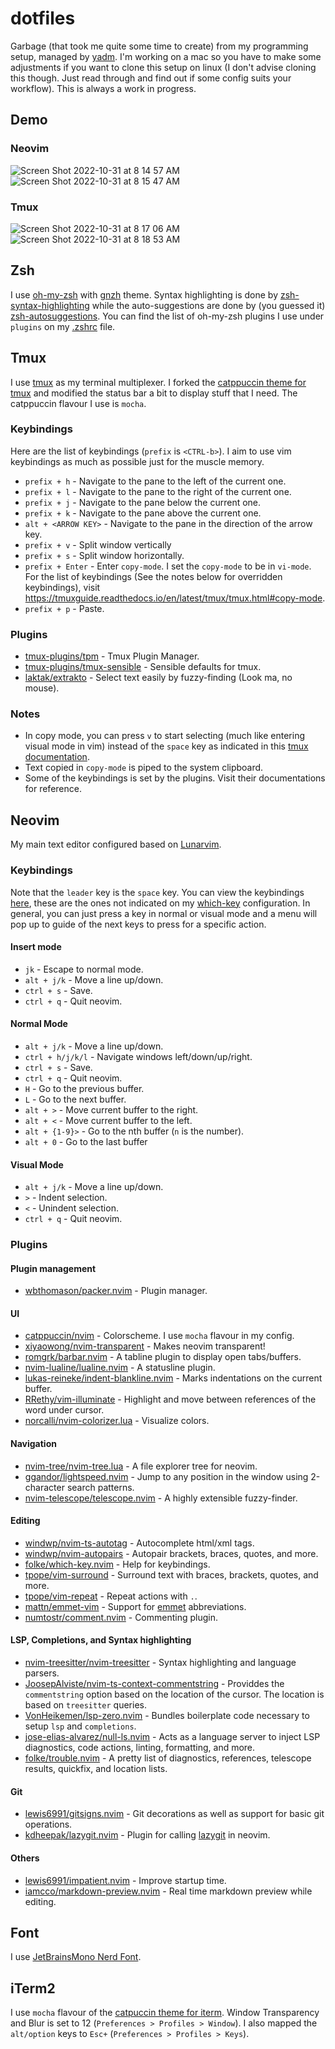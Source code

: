 # dotfiles

Garbage (that took me quite some time to create) from my programming setup, managed by [yadm](yadm.io). I'm working on a mac so you have to make some adjustments if you want to clone this setup on linux (I don't advise cloning this though. Just read through and find out if some config suits your workflow). This is always a work in progress.

## Demo
### Neovim
![Screen Shot 2022-10-31 at 8 14 57 AM](https://user-images.githubusercontent.com/55782256/198908965-e9bca836-f00a-45d7-bb9d-ef9bebbdedb2.png)
![Screen Shot 2022-10-31 at 8 15 47 AM](https://user-images.githubusercontent.com/55782256/198908983-295a2ad6-b54f-4682-8882-406df772d72c.png)

### Tmux
![Screen Shot 2022-10-31 at 8 17 06 AM](https://user-images.githubusercontent.com/55782256/198909048-14ec55e8-c7b9-451a-8c13-927e4a07e759.png)
![Screen Shot 2022-10-31 at 8 18 53 AM](https://user-images.githubusercontent.com/55782256/198909133-f760589d-883b-4d3a-9efc-c64d0156ea8f.png)

## Zsh
I use [oh-my-zsh](https://ohmyz.sh/) with [gnzh](https://github.com/ohmyzsh/ohmyzsh/wiki/Themes#gnzh) theme. Syntax highlighting is done by [zsh-syntax-highlighting](https://github.com/zsh-users/zsh-syntax-highlighting) while the auto-suggestions are done by (you guessed it) [zsh-autosuggestions](https://github.com/zsh-users/zsh-autosuggestions). You can find the list of oh-my-zsh plugins I use under `plugins` on my [.zshrc](https://github.com/danjvarela/dotfiles/blob/master/.zshrc) file.

## Tmux
I use [tmux](https://github.com/tmux/tmux) as my terminal multiplexer. I forked the [catppuccin theme for tmux](https://github.com/catppuccin/tmux) and modified the status bar a bit to display stuff that I need. The catppuccin flavour I use is `mocha`.

### Keybindings
Here are the list of keybindings (`prefix` is `<CTRL-b>`). I aim to use vim keybindings as much as possible just for the muscle memory.

* `prefix + h` - Navigate to the pane to the left of the current one.
* `prefix + l` - Navigate to the pane to the right of the current one.
* `prefix + j` - Navigate to the pane below the current one.
* `prefix + k` - Navigate to the pane above the current one.
* `alt + <ARROW KEY>` - Navigate to the pane in the direction of the arrow key.
* `prefix + v` - Split window vertically
* `prefix + s` - Split window horizontally.
* `prefix + Enter` - Enter `copy-mode`. I set the `copy-mode` to be in `vi-mode`. For the list of keybindings (See the notes below for overridden keybindings), visit https://tmuxguide.readthedocs.io/en/latest/tmux/tmux.html#copy-mode.
* `prefix + p` - Paste.

### Plugins
* [tmux-plugins/tpm](https://github.com/tmux-plugins/tpm) - Tmux Plugin Manager.
* [tmux-plugins/tmux-sensible](https://github.com/tmux-plugins/tmux-sensible) - Sensible defaults for tmux.
* [laktak/extrakto](https://github.com/laktak/extrakto) - Select text easily by fuzzy-finding (Look ma, no mouse).

### Notes
* In copy mode, you can press `v` to start selecting (much like entering visual mode in vim) instead of the `space` key as indicated in this [tmux documentation](https://tmuxguide.readthedocs.io/).
* Text copied in `copy-mode` is piped to the system clipboard.
* Some of the keybindings is set by the plugins. Visit their documentations for reference.

## Neovim
My main text editor configured based on [Lunarvim](https://www.lunarvim.org/).

### Keybindings
Note that the `leader` key is the `space` key. You can view the keybindings [here](https://github.com/danjvarela/dotfiles/blob/master/.config/nvim/lua/dan/keybindings.lua), these are the ones not indicated on my [which-key](https://github.com/danjvarela/dotfiles/blob/master/.config/nvim/lua/dan/plugin_configs/whichkey.lua) configuration. In general, you can just press a key in normal or visual mode and a menu will pop up to guide of the next keys to press for a specific action.

#### Insert mode
* `jk` - Escape to normal mode.
* `alt + j/k` - Move a line up/down.
* `ctrl + s` - Save.
* `ctrl + q` - Quit neovim.

#### Normal Mode
* `alt + j/k` - Move a line up/down.
* `ctrl + h/j/k/l` - Navigate windows left/down/up/right.
* `ctrl + s` - Save.
* `ctrl + q` - Quit neovim.
* `H` - Go to the previous buffer.
* `L` - Go to the next buffer.
* `alt + >` - Move current buffer to the right.
* `alt + <` - Move current buffer to the left.
* `alt + {1-9}>` - Go to the nth buffer (`n` is the number).
* `alt + 0` - Go to the last buffer

#### Visual Mode
* `alt + j/k` - Move a line up/down.
* `>` - Indent selection.
* `<` - Unindent selection.
* `ctrl + q` - Quit neovim.

### Plugins

#### Plugin management
* [wbthomason/packer.nvim](https://github.com/wbthomason/packer.nvim) - Plugin manager.

#### UI
* [catppuccin/nvim](https://github.com/catppuccin/nvim) - Colorscheme. I use `mocha` flavour in my config.
* [xiyaowong/nvim-transparent](https://github.com/xiyaowong/nvim-transparent) - Makes neovim transparent!
* [romgrk/barbar.nvim](https://github.com/romgrk/barbar.nvim) - A tabline plugin to display open tabs/buffers.
* [nvim-lualine/lualine.nvim](https://github.com/nvim-lualine/lualine.nvim) - A statusline plugin.
* [lukas-reineke/indent-blankline.nvim](https://github.com/lukas-reineke/indent-blankline.nvim) - Marks indentations on the current buffer.
* [RRethy/vim-illuminate](https://github.com/RRethy/vim-illuminate) - Highlight and move between references of the word under cursor.
* [norcalli/nvim-colorizer.lua](https://github.com/norcalli/nvim-colorizer.lua) - Visualize colors.

#### Navigation
* [nvim-tree/nvim-tree.lua](https://github.com/nvim-tree/nvim-tree.lua) - A file explorer tree for neovim.
* [ggandor/lightspeed.nvim](https://github.com/ggandor/lightspeed.nvim) - Jump to any position in the window using 2-character search patterns.
* [nvim-telescope/telescope.nvim](https://github.com/nvim-telescope/telescope.nvim) - A highly extensible fuzzy-finder.

#### Editing
* [windwp/nvim-ts-autotag](https://github.com/windwp/nvim-ts-autotag) - Autocomplete html/xml tags.
* [windwp/nvim-autopairs](https://github.com/windwp/nvim-autopairs) - Autopair brackets, braces, quotes, and more.
* [folke/which-key.nvim](https://github.com/folke/which-key.nvim) - Help for keybindings.
* [tpope/vim-surround](https://github.com/tpope/vim-surround) - Surround text with braces, brackets, quotes, and more.
* [tpope/vim-repeat](https://github.com/tpope/vim-repeat) - Repeat actions with `.`.
* [mattn/emmet-vim](https://github.com/mattn/emmet-vim) - Support for [emmet](https://emmet.io/) abbreviations.
* [numtostr/comment.nvim](https://github.com/numToStr/Comment.nvim) - Commenting plugin.

#### LSP, Completions, and Syntax highlighting
* [nvim-treesitter/nvim-treesitter](https://github.com/nvim-treesitter/nvim-treesitter) - Syntax highlighting and language parsers.
* [JoosepAlviste/nvim-ts-context-commentstring](https://github.com/JoosepAlviste/nvim-ts-context-commentstring) - Providdes the `commentstring` option based on the location of the cursor. The location is based on `treesitter` queries.
* [VonHeikemen/lsp-zero.nvim](https://github.com/VonHeikemen/lsp-zero.nvim) - Bundles boilerplate code necessary to setup `lsp` and `completions`.
* [jose-elias-alvarez/null-ls.nvim](https://github.com/jose-elias-alvarez/null-ls.nvim) - Acts as a language server to inject LSP diagnostics, code actions, linting, formatting, and more.
* [folke/trouble.nvim](https://github.com/folke/trouble.nvim) - A pretty list of diagnostics, references, telescope results, quickfix, and location lists.

#### Git
* [lewis6991/gitsigns.nvim](https://github.com/lewis6991/gitsigns.nvim) - Git decorations as well as support for basic git operations.
* [kdheepak/lazygit.nvim](https://github.com/kdheepak/lazygit.nvi) - Plugin for calling [lazygit](https://github.com/jesseduffield/lazygit) in neovim.

#### Others
* [lewis6991/impatient.nvim](https://github.com/lewis6991/impatient.nvim) - Improve startup time.
* [iamcco/markdown-preview.nvim](https://github.com/iamcco/markdown-preview.nvim) - Real time markdown preview while editing.

## Font
I use [JetBrainsMono Nerd Font](https://www.nerdfonts.com/font-downloads).

## iTerm2
I use `mocha` flavour of the [catpuccin theme for iterm](https://github.com/catppuccin/iterm). Window Transparency and Blur is set to 12 (`Preferences > Profiles > Window`). I also mapped the `alt/option` keys to `Esc+` (`Preferences > Profiles > Keys`).
